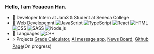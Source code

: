 ### Hello, I am Yeaaeun Han.
  
- 🌱 Developer Intern at Jam3 & Student at Seneca College  
- 💬 Web Developemnt ![JavaScript](https://img.shields.io/badge/-JavaScript-orange?logo=javascript) ![TypeScript](https://img.shields.io/badge/-TypeScript-orange?logo=typescript) ![React](https://img.shields.io/badge/-React-orange?logo=react) ![HTML](https://img.shields.io/badge/-HTML-orange?logo=html5&logoColor=ffffff) ![CSS](https://img.shields.io/badge/-CSS-blue?logo=css3) ![SASS](https://img.shields.io/badge/-SASS-blue?logo=sass) ![Node.js](https://img.shields.io/badge/-Node.js-blue?logo=node.js)  
- 💬 Languages ![C++](https://img.shields.io/badge/-C%2B%2B-green?logo=C%2B%2B)  
- ⚡ Projects [Grade Calculator](https://github.com/YeaaeunHan/GradeCalculator), [AI message app](https://github.com/YeaaeunHan/AI-generated-message-app), [News Board](https://github.com/YeaaeunHan/NewsBoard), [Github Page](https://yeaaeunhan.github.io/)(On progress)  

<!--
**YeaaeunHan/YeaaeunHan** is a ✨ _special_ ✨ repository because its `README.md` (this file) appears on your GitHub profile.

Here are some ideas to get you started:

- 🔭 I’m currently working on ...
- 🌱 I’m currently learning ...
- 👯 I’m looking to collaborate on ...
- 🤔 I’m looking for help with ...
- 💬 Ask me about ...
- 📫 How to reach me: ...
- 😄 Pronouns: ...
- ⚡ Fun fact: ...
-->
